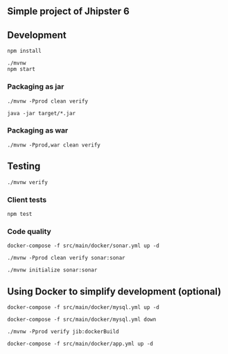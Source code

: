 ## Simple project of Jhipster 6
## Development

    npm install

    ./mvnw
    npm start

### Packaging as jar

    ./mvnw -Pprod clean verify

    java -jar target/*.jar

### Packaging as war

    ./mvnw -Pprod,war clean verify

## Testing

    ./mvnw verify

### Client tests

    npm test

### Code quality

```
docker-compose -f src/main/docker/sonar.yml up -d
```

```
./mvnw -Pprod clean verify sonar:sonar
```

```
./mvnw initialize sonar:sonar
```

## Using Docker to simplify development (optional)

    docker-compose -f src/main/docker/mysql.yml up -d

    docker-compose -f src/main/docker/mysql.yml down

    ./mvnw -Pprod verify jib:dockerBuild

    docker-compose -f src/main/docker/app.yml up -d
